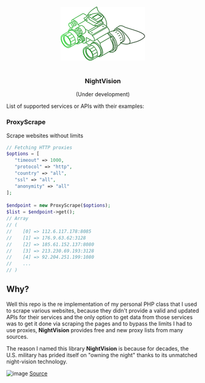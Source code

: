<div align="center">
   <br>
   <img src="./night-vision.png" alt="Night Vision" />
   <br>
   <br>
   <h3>NightVision</h3>
   <p>(Under development)</p>
</div>

List of supported services or APIs with their examples:

### ProxyScrape

Scrape websites without limits

```php
// Fetching HTTP proxies
$options = [
   "timeout" => 1000,
   "protocol" => "http",
   "country" => "all",
   "ssl" => "all",
   "anonymity" => "all"
];

$endpoint = new ProxyScrape($options);
$list = $endpoint->get();
// Array
// (
//    [0] => 112.6.117.178:8085
//    [1] => 176.9.63.62:3128
//    [2] => 185.61.152.137:8080
//    [3] => 213.230.69.193:3128
//    [4] => 92.204.251.199:1080
//    ...
// )
```

## Why?

Well this repo is the re implementation of my personal PHP class that I used to scrape various websites, because they didn't provide a valid and updated APIs for their services and the only option to get data from those services was to get it done via scraping the pages and to bypass the limits I had to use proxies, **NightVision** provides free and new proxy lists from many sources.

The reason I named this library **NightVision** is because for decades, the U.S. military has prided itself on "owning the night" thanks to its unmatched night-vision technology.

![image](https://user-images.githubusercontent.com/53313989/146945825-f2fadd44-f4b9-4096-a2f4-bfa9d9408219.png)
<a href="https://45-9mm-5-56mm.tumblr.com/post/160959109744/night-time-is-the-right-time-andrew">Source</a>

